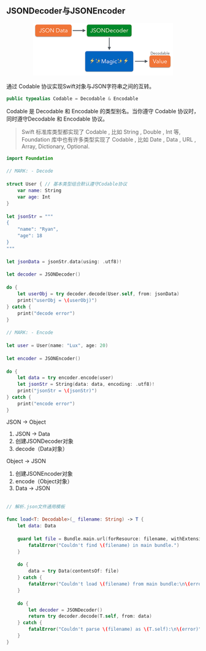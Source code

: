 ## JSONDecoder与JSONEncoder

<p align="center">
<img src="/resources/Codable.png">
</p>

通过 Codable 协议实现Swift对象与JSON字符串之间的互转。

```swift
public typealias Codable = Decodable & Encodable
```
 Codable 是 Decodable 和 Encodable 的类型别名。当你遵守 Codable 协议时，同时遵守Decodable 和 Encodable 协议。

 > Swift 标准库类型都实现了 Codable , 比如 String , Double , Int 等, Foundation 库中也有许多类型实现了 Codable , 比如 Date , Data , URL , Array, Dictionary, Optional.


```swift
import Foundation

// MARK: - Decode

struct User { // 基本类型组合默认遵守Codable协议
    var name: String
    var age: Int
}

let jsonStr = """
{
    "name": "Ryan",
    "age": 18
}
"""

let jsonData = jsonStr.data(using: .utf8)!

let decoder = JSONDecoder()

do {
    let userObj = try decoder.decode(User.self, from: jsonData)
    print("userObj = \(userObj)")
} catch {
    print("decode error")
}

// MARK: - Encode

let user = User(name: "Lux", age: 20)

let encoder = JSONEncoder()

do {
    let data = try encoder.encode(user)
    let jsonStr = String(data: data, encoding: .utf8)!
    print("jsonStr = \(jsonStr)")
} catch {
    print("encode error")
}

```

JSON -> Object 

1. JSON -> Data
2. 创建JSONDecoder对象
3. decode（Data对象）

Object -> JSON

1. 创建JSONEncoder对象
2. encode（Object对象）
3. Data -> JSON


```swift

// 解析.json文件通用模板

func load<T: Decodable>(_ filename: String) -> T {
    let data: Data
        
    guard let file = Bundle.main.url(forResource: filename, withExtension: nil) else {
        fatalError("Couldn't find \(filename) in main bundle.")
    }
        
    do {
        data = try Data(contentsOf: file)
    } catch {
        fatalError("Couldn't load \(filename) from main bundle:\n\(error)")
    }
        
    do {
        let decoder = JSONDecoder()
        return try decoder.decode(T.self, from: data)
    } catch {
        fatalError("Couldn't parse \(filename) as \(T.self):\n\(error)")
    }
}
````